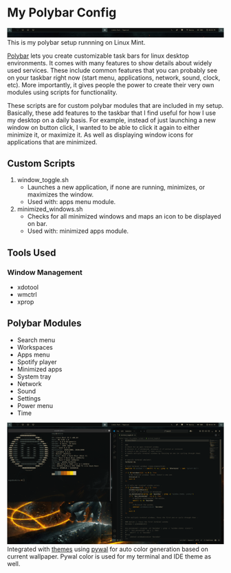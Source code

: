 # My Polybar Config

 ![screenshot](polybar_ss_zoomed.png)
 This is my polybar setup runnning on Linux Mint. 

[Polybar](https://github.com/polybar/polybar) lets you create customizable task bars for linux desktop environments. It comes with many features to show details about widely used services. These include common features that you can probably see on your taskbar right now (start menu, applications, network, sound, clock, etc). More importantly, it gives people the power to create their very own modules using scripts for functionality.

These scripts are for custom polybar modules that are included in my setup. Basically, these add features to the taskbar that I find useful for how I use my desktop on a daily basis. For example, instead of just launching a new window on button click, I wanted to be able to click it again to either minimize it, or maximize it. As well as displaying window icons for applications that are minimized. 

## Custom Scripts
1) window_toggle.sh
   - Launches a new application, if none are running, minimizes, or maximizes the window. 
   - Used with: apps menu module.
3) minimized_windows.sh
   - Checks for all minimized windows and maps an icon to be displayed on bar.
   - Used with: minimized apps module.
  
## Tools Used
### Window Management
- xdotool
- wmctrl
- xprop

## Polybar Modules
- Search menu
- Workspaces
- Apps menu 
- Spotify player
- Minimized apps
- System tray
- Network
- Sound
- Settings
- Power menu
- Time
 
 ![screenshot](polybar_ss_setup_2.png)
 Integrated with [themes](https://github.com/adi1090x/polybar-themes) using [pywal](https://github.com/dylanaraps/pywal) for auto color generation based on current wallpaper. Pywal color is used for my terminal and IDE theme as well.

